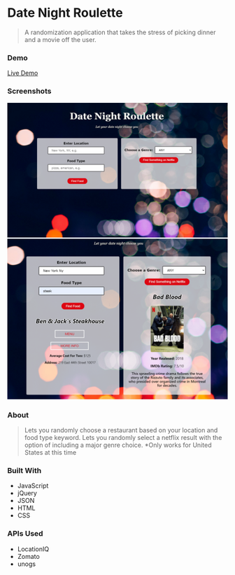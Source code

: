 # Date Night Roulette 

> A randomization application that takes the stress of picking dinner and a movie off the user.

### Demo
 
 <p><a href="https://ilarocca.github.io/Date-Night-Roulette/" target="_blank">Live Demo</a></p>

### Screenshots

<img src="imgs/homepage.png" alt="homepage-screenshot">

<img src="imgs/results.png" alt="results-screenshot">

### About

> Lets you randomly choose a restaurant based on your location and food type keyword. Lets you randomly select a netflix result with the option of including a major genre choice. *Only works for United States at this time 

### Built With
- JavaScript
- jQuery
- JSON
- HTML
- CSS 

### APIs Used
- LocationIQ
- Zomato
- unogs 